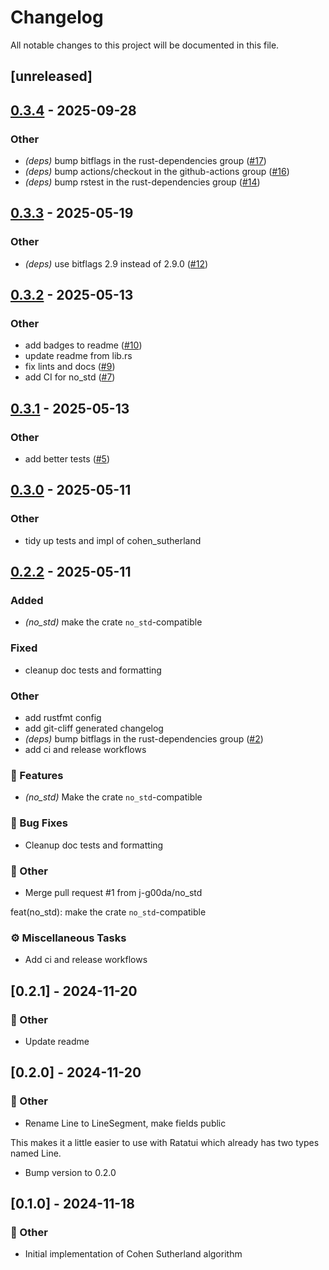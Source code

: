 # Changelog

All notable changes to this project will be documented in this file.

## [unreleased]

## [0.3.4](https://github.com/joshka/line-clipping/compare/v0.3.3...v0.3.4) - 2025-09-28

### Other

- *(deps)* bump bitflags in the rust-dependencies group ([#17](https://github.com/joshka/line-clipping/pull/17))
- *(deps)* bump actions/checkout in the github-actions group ([#16](https://github.com/joshka/line-clipping/pull/16))
- *(deps)* bump rstest in the rust-dependencies group ([#14](https://github.com/joshka/line-clipping/pull/14))

## [0.3.3](https://github.com/joshka/line-clipping/compare/v0.3.2...v0.3.3) - 2025-05-19

### Other

- *(deps)* use bitflags 2.9 instead of 2.9.0 ([#12](https://github.com/joshka/line-clipping/pull/12))

## [0.3.2](https://github.com/joshka/line-clipping/compare/v0.3.1...v0.3.2) - 2025-05-13

### Other

- add badges to readme ([#10](https://github.com/joshka/line-clipping/pull/10))
- update readme from lib.rs
- fix lints and docs ([#9](https://github.com/joshka/line-clipping/pull/9))
- add CI for no_std ([#7](https://github.com/joshka/line-clipping/pull/7))

## [0.3.1](https://github.com/joshka/line-clipping/compare/v0.3.0...v0.3.1) - 2025-05-13

### Other

- add better tests ([#5](https://github.com/joshka/line-clipping/pull/5))

## [0.3.0](https://github.com/joshka/line-clipping/compare/v0.2.2...v0.3.0) - 2025-05-11

### Other

- tidy up tests and impl of cohen_sutherland

## [0.2.2](https://github.com/joshka/line-clipping/compare/v0.2.1...v0.2.2) - 2025-05-11

### Added

- *(no_std)* make the crate `no_std`-compatible

### Fixed

- cleanup doc tests and formatting

### Other

- add rustfmt config
- add git-cliff generated changelog
- *(deps)* bump bitflags in the rust-dependencies group ([#2](https://github.com/joshka/line-clipping/pull/2))
- add ci and release workflows

### 🚀 Features

- *(no_std)* Make the crate `no_std`-compatible

### 🐛 Bug Fixes

- Cleanup doc tests and formatting

### 💼 Other

- Merge pull request #1 from j-g00da/no_std

feat(no_std): make the crate `no_std`-compatible

### ⚙️ Miscellaneous Tasks

- Add ci and release workflows

## [0.2.1] - 2024-11-20

### 💼 Other

- Update readme

## [0.2.0] - 2024-11-20

### 💼 Other

- Rename Line to LineSegment, make fields public

This makes it a little easier to use with Ratatui which already has two
types named Line.
- Bump version to 0.2.0

## [0.1.0] - 2024-11-18

### 💼 Other

- Initial implementation of Cohen Sutherland algorithm

<!-- generated by git-cliff -->
